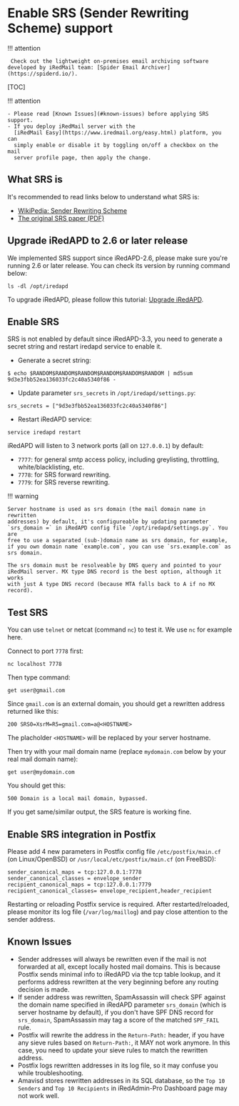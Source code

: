 # Enable SRS (Sender Rewriting Scheme) support

!!! attention

	 Check out the lightweight on-premises email archiving software developed by iRedMail team: [Spider Email Archiver](https://spiderd.io/).

[TOC]

!!! attention

    - Please read [Known Issues](#known-issues) before applying SRS support.
    - If you deploy iRedMail server with the
      [iRedMail Easy](https://www.iredmail.org/easy.html) platform, you can
      simply enable or disable it by toggling on/off a checkbox on the mail
      server profile page, then apply the change.

## What SRS is

It's recommended to read links below to understand what SRS is:

* [WikiPedia: Sender Rewriting Scheme](https://en.wikipedia.org/wiki/Sender_Rewriting_Scheme)
* [The original SRS paper (PDF)](http://www.libsrs2.org/srs/srs.pdf)

## Upgrade iRedAPD to 2.6 or later release

We implemented SRS support since iRedAPD-2.6, please make sure you're running
2.6 or later release. You can check its version by running command below:

```
ls -dl /opt/iredapd
```

To upgrade iRedAPD, please follow this tutorial:
[Upgrade iRedAPD](./upgrade.iredapd.html).

## Enable SRS

SRS is not enabled by default since iRedAPD-3.3, you need to generate a secret string and restart iredapd service to enable it.

* Generate a secret string:

```
$ echo $RANDOM$RANDOM$RANDOM$RANDOM$RANDOM$RANDOM | md5sum
9d3e3fbb52ea136033fc2c40a5340f86 -
```

* Update parameter `srs_secrets` in `/opt/iredapd/settings.py`:

```
srs_secrets = ["9d3e3fbb52ea136033fc2c40a5340f86"]
```

* Restart iRedAPD service:

```
service iredapd restart
```

iRedAPD will listen to 3 network ports (all on `127.0.0.1`) by default:

* `7777`: for general smtp access policy, including greylisting, throttling,
  white/blacklisting, etc.
* `7778`: for SRS forward rewriting.
* `7779`: for SRS reverse rewriting.

!!! warning

    Server hostname is used as srs domain (the mail domain name in rewritten
    addresses) by default, it's configureable by updating parameter
    `srs_domain =` in iRedAPD config file `/opt/iredapd/settings.py`. You are
    free to use a separated (sub-)domain name as srs domain, for example,
    if you own domain name `example.com`, you can use `srs.example.com` as
    srs domain.

    The srs domain must be resolveable by DNS query and pointed to your
    iRedMail server. MX type DNS record is the best option, although it works
    with just A type DNS record (because MTA falls back to A if no MX record).

## Test SRS

You can use `telnet` or netcat (command `nc`) to test it. We use `nc` for
example here.

Connect to port `7778` first:

```
nc localhost 7778
```

Then type command:

```
get user@gmail.com
```

Since `gmail.com` is an external domain, you should get a rewritten address
returned like this:

```
200 SRS0=XsrM=R5=gmail.com=a@<HOSTNAME>
```

The placholder `<HOSTNAME>` will be replaced by your server hostname.

Then try with your mail domain name (replace `mydomain.com` below by your real
mail domain name):

```
get user@mydomain.com
```

You should get this:

```
500 Domain is a local mail domain, bypassed.
```

If you get same/similar output, the SRS feature is working fine.

## Enable SRS integration in Postfix

Please add 4 new parameters in Postfix config file `/etc/postfix/main.cf` (on
Linux/OpenBSD) or `/usr/local/etc/postfix/main.cf` (on FreeBSD):

```
sender_canonical_maps = tcp:127.0.0.1:7778
sender_canonical_classes = envelope_sender
recipient_canonical_maps = tcp:127.0.0.1:7779
recipient_canonical_classes= envelope_recipient,header_recipient
```

Restarting or reloading Postfix service is required. After restarted/reloaded,
please monitor its log file (`/var/log/maillog`) and pay close attention to the
sender address.

## Known Issues

* Sender addresses will always be rewritten even if the mail is not
  forwarded at all, except locally hosted mail domains. This is because
  Postfix sends minimal info to iRedAPD via the tcp table lookup, and it
  performs address rewritten at the very beginning before any routing
  decision is made.
* If sender address was rewritten, SpamAssassin will check SPF against the
  domain name specified in iRedAPD parameter `srs_domain` (which is server
  hostname by default), if you don't have SPF DNS record for `srs_domain`,
  SpamAssassin may tag a score of the matched `SPF_FAIL` rule.
* Postfix will rewrite the address in the `Return-Path:` header, if you
  have any sieve rules based on `Return-Path:`, it MAY not work anymore.
  In this case, you need to update your sieve rules to match the rewritten
  address.
* Postfix logs rewritten addresses in its log file, so it may confuse you
  while troubleshooting.
* Amavisd stores rewritten addresses in its SQL database, so the
  `Top 10 Senders` and `Top 10 Recipients` in iRedAdmin-Pro Dashboard page
  may not work well.
